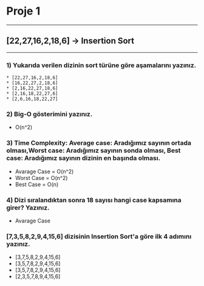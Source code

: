 # Proje 1

***

## [22,27,16,2,18,6] -> Insertion Sort

***
### 1) Yukarıda verilen dizinin sort türüne göre aşamalarını yazınız.
    * [22,27,16,2,18,6]
    * [16,22,27,2,18,6]
    * [2,16,22,27,18,6]
    * [2,16,18,22,27,6]
    * [2,6,16,18,22,27]

### 2) Big-O gösterimini yazınız.
* O(n^2)

### 3) Time Complexity: Average case: Aradığımız sayının ortada olması,Worst case: Aradığımız sayının sonda olması, Best case: Aradığımız sayının dizinin en başında olması.
* Avarage Case = O(n^2)
* Worst Case = O(n^2)
* Best Case = O(n)

### 4) Dizi sıralandıktan sonra 18 sayısı hangi case kapsamına girer? Yazınız.
* Avarage Case

### [7,3,5,8,2,9,4,15,6] dizisinin Insertion Sort'a göre ilk 4 adımını yazınız.
* [3,7,5,8,2,9,4,15,6]
* [3,5,7,8,2,9,4,15,6]
* [3,5,7,8,2,9,4,15,6]
* [2,3,5,7,8,9,4,15,6]
